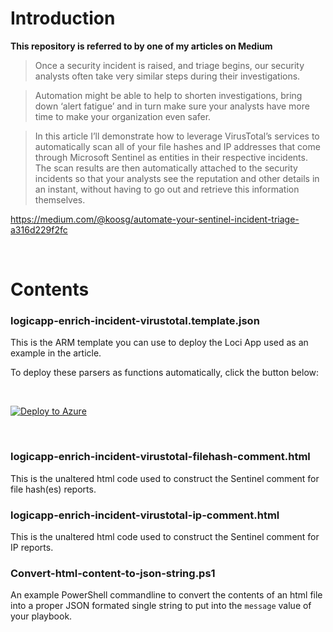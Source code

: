 # Introduction

**This repository is referred to by one of my articles on Medium**

> Once a security incident is raised, and triage begins, our security analysts often take very similar steps during their investigations.

> Automation might be able to help to shorten investigations, bring down ‘alert fatigue’ and in turn make sure your analysts have more time to make your organization even safer.

> In this article I’ll demonstrate how to leverage VirusTotal’s services to automatically scan all of your file hashes and IP addresses that come through Microsoft Sentinel as entities in their respective incidents. The scan results are then automatically attached to the security incidents so that your analysts see the reputation and other details in an instant, without having to go out and retrieve this information themselves.

https://medium.com/@koosg/automate-your-sentinel-incident-triage-a316d229f2fc

<br>

# Contents

### logicapp-enrich-incident-virustotal.template.json

This is the ARM template you can use to deploy the Loci App used as an example in the article.

To deploy these parsers as functions automatically, click the button below:

<br>

[![Deploy to Azure](https://aka.ms/deploytoazurebutton)](https://portal.azure.com/#create/Microsoft.Template/uri/https%3A%2F%2Fraw.githubusercontent.com%2FTheCloudScout%2Fincident-enrich-virustotal%2Fmain%2Flogicapp-enrich-incident-virustotal.template.json)

<br>

### logicapp-enrich-incident-virustotal-filehash-comment.html

This is the unaltered html code used to construct the Sentinel comment for file hash(es) reports.

### logicapp-enrich-incident-virustotal-ip-comment.html

This is the unaltered html code used to construct the Sentinel comment for IP reports.

### Convert-html-content-to-json-string.ps1

An example PowerShell commandline to convert the contents of an html file into a proper JSON formated single string to put into the `message` value of your playbook.